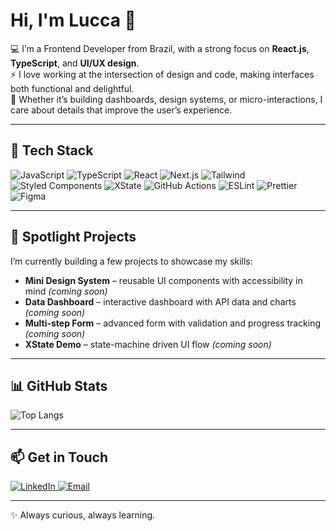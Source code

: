 # Hi, I'm Lucca 👋

💻 I’m a Frontend Developer from Brazil, with a strong focus on **React.js**, **TypeScript**, and **UI/UX design**.  
⚡ I love working at the intersection of design and code, making interfaces both functional and delightful.  
🎨 Whether it’s building dashboards, design systems, or micro-interactions, I care about details that improve the user’s experience.

---

## 🔧 Tech Stack

<p>
  <img src="https://img.shields.io/badge/JavaScript-ES6+-F7DF1E?logo=javascript&logoColor=111827" alt="JavaScript" />
  <img src="https://img.shields.io/badge/TypeScript-4.x-3178C6?logo=typescript&logoColor=white" alt="TypeScript" />
  <img src="https://img.shields.io/badge/React-18-61DAFB?logo=react&logoColor=111827" alt="React" />
  <img src="https://img.shields.io/badge/Next.js-14-000000?logo=nextdotjs&logoColor=white" alt="Next.js" />
  <img src="https://img.shields.io/badge/TailwindCSS-3-06B6D4?logo=tailwindcss&logoColor=white" alt="Tailwind" />
  <img src="https://img.shields.io/badge/Styled_Components-%20-DB7093?logo=styledcomponents&logoColor=white" alt="Styled Components" />
  <img src="https://img.shields.io/badge/XState-5-1F9CF0?logo=xstate&logoColor=white" alt="XState" />
  <img src="https://img.shields.io/badge/GitHub_Actions-%20-2088FF?logo=githubactions&logoColor=white" alt="GitHub Actions" />
  <img src="https://img.shields.io/badge/ESLint-%20-4B32C3?logo=eslint&logoColor=white" alt="ESLint" />
  <img src="https://img.shields.io/badge/Prettier-%20-F7B93E?logo=prettier&logoColor=111827" alt="Prettier" />
  <img src="https://img.shields.io/badge/Figma-%20-F24E1E?logo=figma&logoColor=white" alt="Figma" />
</p>

---

## 🚀 Spotlight Projects

I’m currently building a few projects to showcase my skills:

- **Mini Design System** – reusable UI components with accessibility in mind _(coming soon)_
- **Data Dashboard** – interactive dashboard with API data and charts _(coming soon)_
- **Multi-step Form** – advanced form with validation and progress tracking _(coming soon)_
- **XState Demo** – state-machine driven UI flow _(coming soon)_

---

## 📊 GitHub Stats

![Top Langs](https://github-readme-stats.vercel.app/api/top-langs/?username=luccapassos&layout=compact&theme=react&hide=java,c,c++&exclude_repo=pascal-compiler)

---

## 📫 Get in Touch

<a href="https://www.linkedin.com/in/luccapassos">
  <img src="https://img.shields.io/badge/LinkedIn-Lucca_Passos-0A66C2?logo=linkedin&logoColor=white" alt="LinkedIn" />
</a>
<a href="mailto:luccapassoscovre@gmail.com">
  <img src="https://img.shields.io/badge/Email-Contact_Me-EA4335?logo=gmail&logoColor=white" alt="Email" />
</a>

---

✨ Always curious, always learning.
